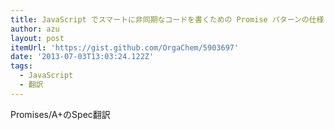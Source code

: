```yaml
---
title: JavaScript でスマートに非同期なコードを書くための Promise パターンの仕様（改良版）の邦訳です。
author: azu
layout: post
itemUrl: 'https://gist.github.com/OrgaChem/5903697'
date: '2013-07-03T13:03:24.122Z'
tags:
  - JavaScript
  - 翻訳
---
```

Promises/A+のSpec翻訳
